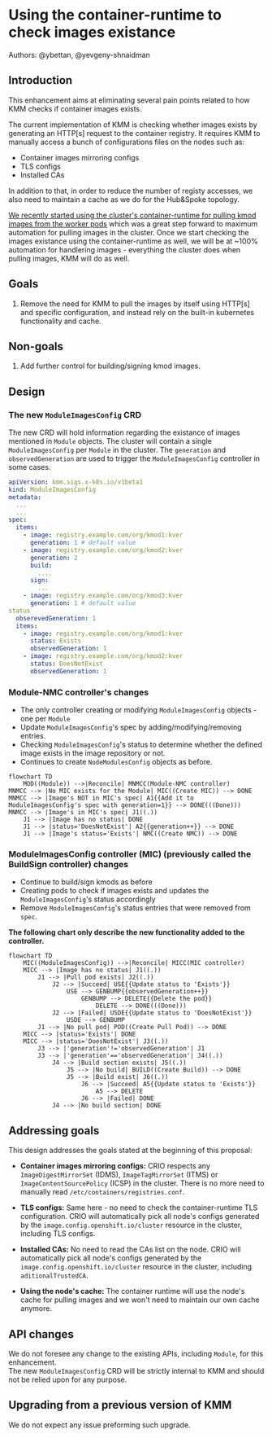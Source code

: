 # Using the container-runtime to check images existance

Authors: @ybettan, @yevgeny-shnaidman

## Introduction

This enhancement aims at eliminating several pain points related to how KMM checks if container images exists.

The current implementation of KMM is checking whether images exists by generating an HTTP[s] request to the
container registry. It requires KMM to manually access a bunch of configurations files on the nodes such as:
* Container images mirroring configs
* TLS configs
* Installed CAs

In addition to that, in order to reduce the number of registy accesses, we also need to maintain a cache as
we do for the Hub&Spoke topology.

[We recently started using the cluster's container-runtime for pulling kmod images from the worker pods](https://github.com/rh-ecosystem-edge/kernel-module-management/pull/1194) which was a great step forward to maximum automation for pulling images
in the cluster. Once we start checking the images existance using the container-runtime as well, we will be
at ~100% automation for handlering images - everything the cluster does when pulling images, KMM will do as well.

## Goals

1. Remove the need for KMM to pull the images by itself using HTTP[s] and specific
   configuration, and instead rely on the built-in kubernetes functionality and cache.

## Non-goals

1. Add further control for building/signing kmod images.

## Design

### The new `ModuleImagesConfig` CRD

The new CRD will hold information regarding the existance of images mentioned in `Module` objects.
The cluster will contain a single `ModuleImagesConfig` per `Module` in the cluster.
The `generation` and `observedGeneration` are used to trigger the `ModuleImagesConfig` controller in some cases.

```yaml
apiVersion: kmm.sigs.x-k8s.io/v1beta1
kind: ModuleImagesConfig
metadata:
  ...
  ...
spec:
  items:
    - image: registry.example.com/org/kmod1:kver
      generation: 1 # default value
    - image: registry.example.com/org/kmod2:kver
      generation: 2
      build:
        ....
      sign:
        ...
    - image: registry.example.com/org/kmod3:kver
      generation: 1 # default value
status
  obserevedGeneration: 1
  items:
    - image: registry.example.com/org/kmod1:kver
      status: Exists
      observedGeneration: 1
    - image: registry.example.com/org/kmod2:kver
      status: DoesNotExist
      observedGeneration: 1
```

### Module-NMC controller's changes

* The only controller creating or modifying `ModuleImagesConfig` objects - one per `Module`
* Update `ModuleImagesConfig`'s spec by adding/modifying/removing entries.
* Checking `ModuleImagesConfig`'s status to determine whether the defined image exists in the image
  repository or not.
* Continues to create `NodeModulesConfig` objects as before.

```mermaid
flowchart TD
    MOD((Module)) -->|Reconcile| MNMCC(Module-NMC controller)
MNMCC --> |No MIC exists for the Module| MIC((Create MIC)) --> DONE
MNMCC --> |Image's NOT in MIC's spec| A1{{Add it to ModuleImagesConfig's spec with generation=1}} --> DONE(((Done)))
MNMCC --> |Image's in MIC's spec| J1((.))
    J1 --> |Image has no status| DONE
    J1 --> |status='DoesNotExist'| A2{{generation++}} --> DONE
    J1 --> |Image's status='Exists'| NMC((Create NMC)) --> DONE
```

### ModuleImagesConfig controller (MIC) (previously called the BuildSign controller) changes

* Continue to build/sign kmods as before
* Creating pods to check if images exists and updates the `ModuleImagesConfig`'s status accordingly
* Remove `ModuleImagesConfig`'s status entries that were removed from `spec`.

**The following chart only describe the new functionality added to the controller.**
```mermaid
flowchart TD
    MIC((ModuleImagesConfig)) -->|Reconcile| MICC(MIC controller)
    MICC --> |Image has no status| J1((.))
        J1 --> |Pull pod exists| J2((.))
            J2 --> |Succeed| USE{{Update status to 'Exists'}}
                USE --> GENBUMP{{observedGeneration++}}
                    GENBUMP --> DELETE{{Delete the pod}}
                        DELETE --> DONE(((Done)))
            J2 --> |Failed| USDE{{Update status to 'DoesNotExist'}}
                USDE --> GENBUMP
        J1 --> |No pull pod| POD((Create Pull Pod)) --> DONE
    MICC --> |status='Exists'| DONE
    MICC --> |status='DoesNotExist'| J3((.))
        J3 --> |'generation'!='observedGeneration'| J1
        J3 --> |'generation'=='observedGeneration'| J4((.))
            J4 --> |Build section exists| J5((.))
                J5 --> |No build| BUILD((Create Build)) --> DONE
                J5 --> |Build exist| J6((.))
                    J6 --> |Succeed| A5{{Update status to 'Exists'}}
                        A5 --> DELETE
                    J6 --> |Failed| DONE
            J4 --> |No build section| DONE
```

## Addressing goals

This design addresses the goals stated at the beginning of this proposal:

* **Container images mirroring configs:**
  CRIO respects any `ImageDigestMirrorSet` (IDMS), `ImageTagMirrorSet` (ITMS) or
  `ImageContentSourcePolicy` (ICSP) in the cluster.
  There is no more need to manually read `/etc/containers/registries.conf`.

* **TLS configs:**
  Same here - no need to check the container-runtime TLS configuration.
  CRIO will automatically pick all node's configs generated by the
  `image.config.openshift.io/cluster` resource in the cluster, including TLS configs.

* **Installed CAs:**
  No need to read the CAs list on the node.
  CRIO will automatically pick all node's configs generated by the
  `image.config.openshift.io/cluster` resource in the cluster, including `aditionalTrustedCA`.

* **Using the node's cache:**
  The container runtime will use the node's cache for pulling images and we won't
  need to maintain our own cache anymore.

## API changes

We do not foresee any change to the existing APIs, including `Module`, for this enhancement.  
The new `ModuleImagesConfig` CRD will be strictly internal to KMM and should not be relied upon for any purpose.

## Upgrading from a previous version of KMM

We do not expect any issue preforming such upgrade.
